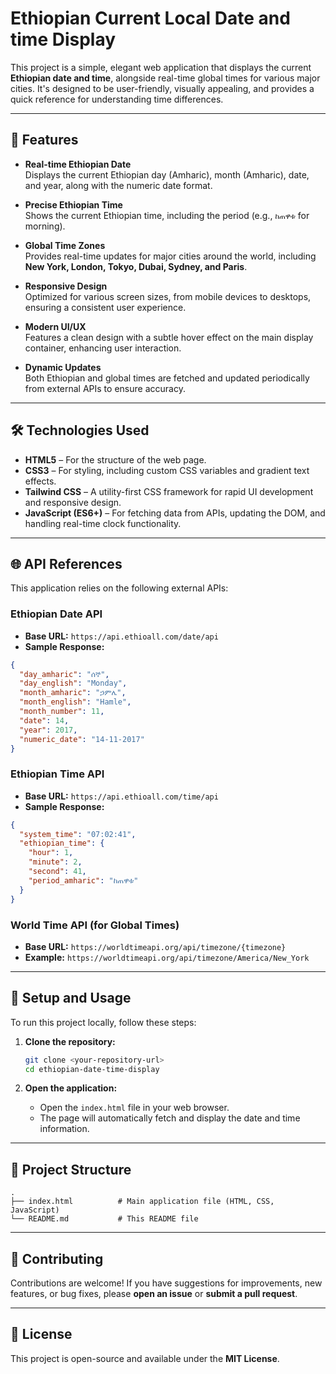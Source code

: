 # Ethiopian Current Local Date and time Display

This project is a simple, elegant web application that displays the current **Ethiopian date and time**, alongside real-time global times for various major cities. It's designed to be user-friendly, visually appealing, and provides a quick reference for understanding time differences.

---

## 🌟 Features

- **Real-time Ethiopian Date**  
  Displays the current Ethiopian day (Amharic), month (Amharic), date, and year, along with the numeric date format.

- **Precise Ethiopian Time**  
  Shows the current Ethiopian time, including the period (e.g., `ከጠዋቱ` for morning).

- **Global Time Zones**  
  Provides real-time updates for major cities around the world, including **New York, London, Tokyo, Dubai, Sydney, and Paris**.

- **Responsive Design**  
  Optimized for various screen sizes, from mobile devices to desktops, ensuring a consistent user experience.

- **Modern UI/UX**  
  Features a clean design with a subtle hover effect on the main display container, enhancing user interaction.

- **Dynamic Updates**  
  Both Ethiopian and global times are fetched and updated periodically from external APIs to ensure accuracy.

---

## 🛠 Technologies Used

- **HTML5** – For the structure of the web page.  
- **CSS3** – For styling, including custom CSS variables and gradient text effects.  
- **Tailwind CSS** – A utility-first CSS framework for rapid UI development and responsive design.  
- **JavaScript (ES6+)** – For fetching data from APIs, updating the DOM, and handling real-time clock functionality.

---

## 🌐 API References

This application relies on the following external APIs:

### Ethiopian Date API

- **Base URL:** `https://api.ethioall.com/date/api`  
- **Sample Response:**
```json
{
  "day_amharic": "ሰኞ",
  "day_english": "Monday",
  "month_amharic": "ኃምሌ",
  "month_english": "Hamle",
  "month_number": 11,
  "date": 14,
  "year": 2017,
  "numeric_date": "14-11-2017"
}
````

### Ethiopian Time API

* **Base URL:** `https://api.ethioall.com/time/api`
* **Sample Response:**

```json
{
  "system_time": "07:02:41",
  "ethiopian_time": {
    "hour": 1,
    "minute": 2,
    "second": 41,
    "period_amharic": "ከጠዋቱ"
  }
}
```

### World Time API (for Global Times)

* **Base URL:** `https://worldtimeapi.org/api/timezone/{timezone}`
* **Example:** `https://worldtimeapi.org/api/timezone/America/New_York`

---

## 🚀 Setup and Usage

To run this project locally, follow these steps:

1. **Clone the repository:**

   ```bash
   git clone <your-repository-url>
   cd ethiopian-date-time-display
   ```

2. **Open the application:**

   * Open the `index.html` file in your web browser.
   * The page will automatically fetch and display the date and time information.

---

## 📁 Project Structure

```
.
├── index.html          # Main application file (HTML, CSS, JavaScript)
└── README.md           # This README file
```

---

## 🤝 Contributing

Contributions are welcome!
If you have suggestions for improvements, new features, or bug fixes, please **open an issue** or **submit a pull request**.

---

## 📄 License

This project is open-source and available under the **MIT License**.

